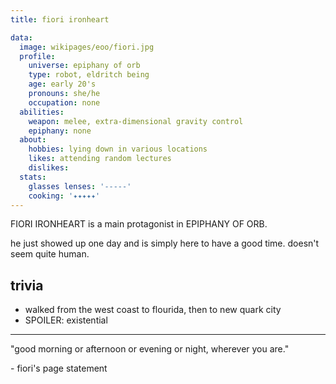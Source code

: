 ```yaml
---
title: fiori ironheart

data:
  image: wikipages/eoo/fiori.jpg
  profile:
    universe: epiphany of orb
    type: robot, eldritch being
    age: early 20's
    pronouns: she/he
    occupation: none
  abilities:
    weapon: melee, extra-dimensional gravity control
    epiphany: none
  about:
    hobbies: lying down in various locations
    likes: attending random lectures
    dislikes:
  stats:
    glasses lenses: '-----'
    cooking: '✦✦✦✦✦'
---
```


FIORI IRONHEART is a main protagonist in EPIPHANY OF ORB.

he just showed up one day and is simply here to have a good time. doesn't seem quite human.

## trivia

- walked from the west coast to flourida, then to new quark city
- SPOILER: existential

---

"good morning or afternoon or evening or night, wherever you are."

\- fiori's page statement

